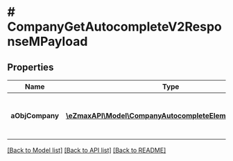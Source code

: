 # # CompanyGetAutocompleteV2ResponseMPayload

## Properties

Name | Type | Description | Notes
------------ | ------------- | ------------- | -------------
**aObjCompany** | [**\eZmaxAPI\Model\CompanyAutocompleteElementResponse[]**](CompanyAutocompleteElementResponse.md) | An array of Company autocomplete element response. |

[[Back to Model list]](../../README.md#models) [[Back to API list]](../../README.md#endpoints) [[Back to README]](../../README.md)

